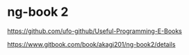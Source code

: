 # ng-book 2


https://github.com/ufo-github/Useful-Programming-E-Books  



https://www.gitbook.com/book/akagi201/ng-book2/details  
